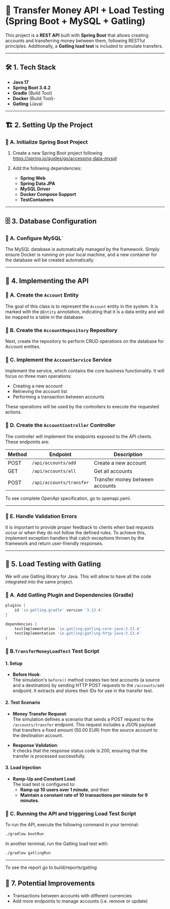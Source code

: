 # 🚀 Transfer Money API + Load Testing (Spring Boot + MySQL + Gatling)

This project is a **REST API** built with **Spring Boot** that allows creating accounts and transferring money between them, following RESTful principles. Additionally, a **Gatling load test** is included to simulate transfers.

---

## 🛠 **1. Tech Stack**

- **Java 17**
- **Spring Boot 3.4.2**
- **Gradle** (Build Tool)
- **Docker** (Build Tool)- 
- **Gatling** (Java)

---

## 🏗 **2. Setting Up the Project**

### 📌 **A. Initialize Spring Boot Project**

1. Create a new Spring Boot project following https://spring.io/guides/gs/accessing-data-mysql

2. Add the following dependencies:
    - **Spring Web**
    - **Spring Data JPA**
    - **MySQL Driver**
    - **Docker Compose Support**
    - **TestContainers**

---

## 🗄 **3. Database Configuration**

### 📌 **A. Configure MySQL`**
The MySQL database is automatically managed by the framework. Simply ensure Docker is running on your local machine, and a new container for the database will be created automatically.

---

## 🔹 **4. Implementing the API**

### 📌 **A. Create the `Account` Entity**
The goal of this class is to represent the `Account` entity in the system. It is marked with the `@Entity` annotation, indicating that it is a data entity and will be mapped to a table in the database.

### 📌 **B. Create the `AccountRepository` Repository**
Next, create the repository to perform CRUD operations on the database for Account entities.

### 📌 **C. Implement the `AccountService` Service**
Implement the service, which contains the core business functionality. It will focus on three main operations:
- Creating a new account
- Retrieving the account list
- Performing a transaction between accounts

These operations will be used by the controllers to execute the requested actions.

### 📌 **D. Create the `AccountController` Controller**
The controller will implement the endpoints exposed to the API clients. These endpoints are:

| Method | Endpoint                 | Description                     |
| ------ | ------------------------ | ------------------------------- |
| POST   | `/api/accounts/add`      | Create a new account            |
| GET    | `/api/accounts/all`      | Get all accounts                |
| POST   | `/api/accounts/transfer` | Transfer money between accounts |

To see complete OpenApi specification, go to openapi.yaml.

---

### 📌 **E. Handle Validation Errors**
It is important to provide proper feedback to clients when bad requests occur or when they do not follow the defined rules. To achieve this, implement exception handlers that catch exceptions thrown by the framework and return user-friendly responses.

---

## 🚀 **5. Load Testing with Gatling**
We will use Gatling library for Java. This will allow to have all the code integrated into the same project.

### 📌 **A. Add Gatling Plugin and Dependencies (Gradle)**

```gradle
plugins {
    id 'io.gatling.gradle' version '3.13.4'
}

dependencies {
    testImplementation 'io.gatling:gatling-core-java:3.13.4'
    testImplementation 'io.gatling:gatling-http-java:3.13.4'
}
```
### 📌 **B.`TransferMoneyLoadTest` Test Script**
#### 1. Setup

- **Before Hook**:  
  The simulation's `before()` method creates two test accounts (a source and a destination) by sending HTTP POST requests to the `/accounts/add` endpoint. It extracts and stores their IDs for use in the transfer test.

#### 2. Test Scenario

- **Money Transfer Request**:  
  The simulation defines a scenario that sends a POST request to the `/accounts/transfer` endpoint. This request includes a JSON payload that transfers a fixed amount (50.00 EUR) from the source account to the destination account.

- **Response Validation**:  
  It checks that the response status code is 200, ensuring that the transfer is processed successfully.

#### 3. Load Injection

- **Ramp-Up and Constant Load**:  
  The load test is configured to:
   - **Ramp up 10 users over 1 minute**, and then
   - **Maintain a constant rate of 10 transactions per minute for 9 minutes.**

### 📌 **C. Running the API and triggering Load Test Script**

To run the API, execute the following command in your terminal:
```sh
./gradlew bootRun
```

In another terminal, run the Gatling load test with:
```sh
./gradlew gatlingRun
```
---

To see the report go to build/reports/gatling

## 🚀 **7. Potential Improvements**
- Transactions between accounts with different currencies
- Add more endpoints to manage accounts (i.e. remove or update)

